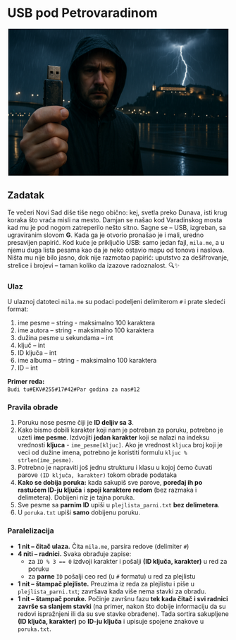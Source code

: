 # USB pod Petrovaradinom

<center>
<img src="./image.png" alt="USB" width="500"/>
</center>

## Zadatak

Te večeri Novi Sad diše tiše nego obično: kej, svetla preko Dunava, isti krug koraka što vraća misli na mesto. Damjan se našao kod Varadinskog mosta kad mu je pod nogom zatreperilo nešto sitno. Sagne se – USB, izgreban, sa ugraviranim slovom **G**. Kada ga je otvorio pronašao je i mali, uredno presavijen papirić. Kod kuće je priključio USB: samo jedan fajl, `mila.me`, a u njemu duga lista pesama kao da je neko ostavio mapu od tonova i naslova. Ništa mu nije bilo jasno, dok nije razmotao papirić: uputstvo za dešifrovanje, strelice i brojevi – taman koliko da izazove radoznalost. 🔍✨

### Ulaz

U ulaznoj datoteci `mila.me` su podaci podeljeni delimiterom `#` i prate sledeći format:

1. ime pesme – string - maksimalno 100 karaktera
2. ime autora – string - maksimalno 100 karaktera
3. dužina pesme u sekundama – int
4. ključ – int
5. ID ključa – int
6. ime albuma – string - maksimalno 100 karaktera
7. ID – int

**Primer reda:**  
`Budi tu#EKV#255#17#42#Par godina za nas#12`

### Pravila obrade

1. Poruku nose pesme čiji je **ID deljiv sa 3**.
2. Kako bismo dobili karakter koji nam je potreban za poruku, potrebno je uzeti **ime pesme**. Izdvojiti **jedan karakter** koji se nalazi na indeksu vrednosti **kljuca** - `ime_pesme[kljuc]`. Ako je vrednost `kljuca` broj koji je veci od dužine imena, potrebno je koristiti formulu `kljuc % strlen(ime_pesme)`.
3. Potrebno je napraviti još jednu strukturu i klasu u kojoj ćemo čuvati parove `(ID ključa, karakter)` tokom obrade podataka
4. **Kako se dobija poruka:** kada sakupiš sve parove, **poređaj ih po rastućem ID-ju ključa** i **spoji karaktere redom** (bez razmaka i delimetera). Dobijeni niz je tajna poruka.
5. Sve pesme sa **parnim ID** upiši u `plejlista_parni.txt` **bez delimetera**.
6. U `poruka.txt` upiši **samo** dobijenu poruku.

### Paralelizacija

- **1 nit – čitač ulaza.** Čita `mila.me`, parsira redove (delimiter `#`)
- **4 niti – radnici.** Svaka obrađuje zapise:
  - za `ID % 3 == 0` izdvoji karakter i pošalji **(ID ključa, karakter)** u red za poruku
  - za **parne** `ID` pošalji ceo red (u `#` formatu) u red za plejlistu
- **1 nit – štampač plejliste.** Preuzima iz reda za plejlistu i piše u `plejlista_parni.txt`; završava kada više nema stavki za obradu.
- **1 nit – štampač poruke.** Počinje završnu fazu **tek kada čitač i svi radnici završe sa slanjem stavki** (na primer, nakon što dobije informaciju da su redovi ispražnjeni ili da su sve stavke obrađene). Tada sortira sakupljene **(ID ključa, karakter)** po **ID-ju ključa** i upisuje spojene znakove u `poruka.txt`.

